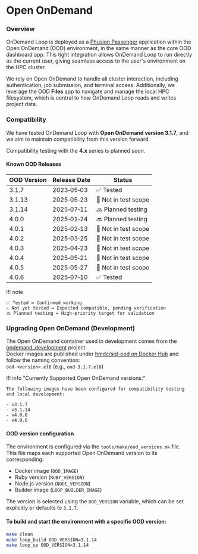# Open OnDemand

### Overview

OnDemand Loop is deployed as a [Phusion Passenger](https://www.phusionpassenger.com/) application within the Open OnDemand (OOD) environment, in the same manner as the core OOD dashboard app. This tight integration allows OnDemand Loop to run directly as the current user, giving seamless access to the user's environment on the HPC cluster.

We rely on Open OnDemand to handle all cluster interaction, including authentication, job submission, and terminal access. Additionally, we leverage the OOD **Files** app to navigate and manage the local HPC filesystem, which is central to how OnDemand Loop reads and writes project data.

### Compatibility

We have tested OnDemand Loop with **Open OnDemand version 3.1.7**, and we aim to maintain compatibility from this version forward.

Compatibility testing with the **4.x** series is planned soon.

#### Known OOD Releases

| OOD Version | Release Date | Status               |
|-------------|--------------|----------------------|
| 3.1.7       | 2023‑05‑03   | ✅ Tested            |
| 3.1.13      | 2025‑05‑23   | 🚫 Not in test scope |
| 3.1.14      | 2025‑07‑11   | 🔜 Planned testing   |
| 4.0.0       | 2025‑01‑24   | 🔜 Planned testing   |
| 4.0.1       | 2025‑02‑13   | 🚫 Not in test scope |
| 4.0.2       | 2025‑03‑25   | 🚫 Not in test scope |
| 4.0.3       | 2025‑04‑23   | 🚫 Not in test scope |
| 4.0.4       | 2025‑05‑21   | 🚫 Not in test scope |
| 4.0.5       | 2025‑05‑27   | 🚫 Not in test scope |
| 4.0.6       | 2025‑07‑10   | ✅ Tested            |


!!! note

    ✅ Tested = Confirmed working  
    ⚠️ Not yet tested = Expected compatible, pending verification  
    🔜 Planned testing = High-priority target for validation

### Upgrading Open OnDemand (Development)

The Open OnDemand container used in development comes from the [ondemand_development](https://github.com/hmdc/ondemand_development) project.  
Docker images are published under [hmdc/sid-ood on Docker Hub](https://hub.docker.com/r/hmdc/sid-ood/tags) and follow the naming convention:  
`ood-<version>.el8` (e.g., `ood-3.1.7.el8`)

!!! info "Currently Supported Open OnDemand versions:"

    The following images have been configured for compatibility testing and local development:

    - v3.1.7
    - v3.1.14
    - v4.0.0
    - v4.0.6

#### OOD version configuration

The environment is configured via the `tools/make/ood_versions.mk` file.  
This file maps each supported Open OnDemand version to its corresponding:

- Docker image (`OOD_IMAGE`)
- Ruby version (`RUBY_VERSION`)
- Node.js version (`NODE_VERSION`)
- Builder image (`LOOP_BUILDER_IMAGE`)

The version is selected using the `OOD_VERSION` variable, which can be set explicitly or defaults to `3.1.7`.

#### To build and start the environment with a specific OOD version:

```sh
make clean
make loop_build OOD_VERSION=3.1.14
make loop_up OOD_VERSION=3.1.14
```
